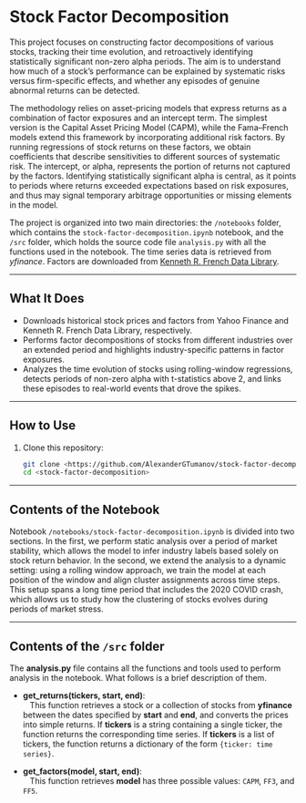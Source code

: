 # Stock Factor Decomposition

This project focuses on constructing factor decompositions of various stocks, tracking their time evolution, and retroactively identifying statistically significant non-zero alpha periods. The aim is to understand how much of a stock’s performance can be explained by systematic risks versus firm-specific effects, and whether any episodes of genuine abnormal returns can be detected.

The methodology relies on asset-pricing models that express returns as a combination of factor exposures and an intercept term. The simplest version is the Capital Asset Pricing Model (CAPM), while the Fama–French models extend this framework by incorporating additional risk factors. By running regressions of stock returns on these factors, we obtain coefficients that describe sensitivities to different sources of systematic risk. The intercept, or alpha, represents the portion of returns not captured by the factors. Identifying statistically significant alpha is central, as it points to periods where returns exceeded expectations based on risk exposures, and thus may signal temporary arbitrage opportunities or missing elements in the model.

The project is organized into two main directories: the `/notebooks` folder, which contains the `stock-factor-decomposition.ipynb` notebook, and the `/src` folder, which holds the source code file `analysis.py` with all the functions used in the notebook. The time series data is retrieved from *yfinance*. Factors are downloaded from [Kenneth R. French Data Library](https://mba.tuck.dartmouth.edu).

---

## What It Does

- Downloads historical stock prices and factors from Yahoo Finance and Kenneth R. French Data Library, respectively. 
- Performs factor decompositions of stocks from different industries over an extended period and highlights industry-specific patterns in factor exposures.
- Analyzes the time evolution of stocks using rolling-window regressions, detects periods of non-zero alpha with t-statistics above 2, and links these episodes to real-world events that drove the spikes.

---

## How to Use

1. Clone this repository:
   ```bash
   git clone <https://github.com/AlexanderGTumanov/stock-factor-decomposition>
   cd <stock-factor-decomposition>

---

## Contents of the Notebook

Notebook `/notebooks/stock-factor-decomposition.ipynb` is divided into two sections. In the first, we perform static analysis over a period of market stability, which allows the model to infer industry labels based solely on stock return behavior. In the second, we extend the analysis to a dynamic setting: using a rolling window approach, we train the model at each position of the window and align cluster assignments across time steps. This setup spans a long time period that includes the 2020 COVID crash, which allows us to study how the clustering of stocks evolves during periods of market stress.

---

## Contents of the `/src` folder

The **analysis.py** file contains all the functions and tools used to perform analysis in the notebook. What follows is a brief description of them.

- **get_returns(tickers, start, end)**:  
   &nbsp;&nbsp;&nbsp;This function retrieves a stock or a collection of stocks from **yfinance** between the dates specified by **start** and **end**, and converts the prices into simple returns. If **tickers** is a string containing a single ticker, the function returns the corresponding time series. If **tickers** is a list of tickers, the function returns a dictionary of the form ``{ticker: time series}``.

- **get_factors(model, start, end)**:  
   &nbsp;&nbsp;&nbsp;This function retrieves **model** has three possible values: `CAPM`, `FF3`, and `FF5`.
